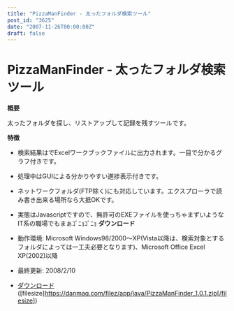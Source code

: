 ```yaml
---
title: "PizzaManFinder - 太ったフォルダ検索ツール"
post_id: "3625"
date: "2007-11-26T00:00:00Z"
draft: false
---
```


# PizzaManFinder - 太ったフォルダ検索ツール

**概要**  
  
太ったフォルダを探し、リストアップして記録を残すツールです。  
  
**特徴**  
  


  * 検索結果はでExcelワークブックファイルに出力されます。一目で分かるグラフ付きです。
  * 処理中はGUIによる分かりやすい進捗表示付きです。
  * ネットワークフォルダ(FTP除く)にも対応しています。エクスプローラで読み書き出来る場所なら大抵OKです。
  * 実態はJavascriptですので、無許可のEXEファイルを使っちゃまずいようなIT系の職場でもまぁｺﾞﾆｮｺﾞﾆｮ
**ダウンロード**  
  


  * 動作環境: Microsoft Windows98/2000～XP(Vista以降は、検索対象とするフォルダによっては一工夫必要となります)、Microsoft Office Excel XP(2002)以降
  * 最終更新: 2008/2/10
  * [ダウンロード](/filez/app/java/PizzaManFinder_1.0.1.zip) ([filesize]https://danmaq.com/filez/app/java/PizzaManFinder_1.0.1.zip[/filesize])
